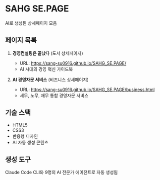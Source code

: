 # SAHG SE.PAGE

AI로 생성된 상세페이지 모음

## 페이지 목록

1. **경영컨설팅은 끝났다** (도서 상세페이지)
   - URL: https://sang-su0916.github.io/SAHG_SE.PAGE/
   - AI 시대의 경영 혁신 가이드북

2. **AI 경영자문 서비스** (비즈니스 상세페이지)
   - URL: https://sang-su0916.github.io/SAHG_SE.PAGE/business.html
   - 세무, 노무, 재무 통합 경영자문 서비스

## 기술 스택

- HTML5
- CSS3
- 반응형 디자인
- AI 자동 생성 콘텐츠

## 생성 도구

Claude Code CLI와 9명의 AI 전문가 에이전트로 자동 생성됨